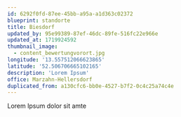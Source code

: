 ```yaml
---
id: 6292f0fd-87ee-45bb-a95a-a1d363c02372
blueprint: standorte
title: Biesdorf
updated_by: 95e99389-87ef-46dc-89fe-516fc22e966e
updated_at: 1719924592
thumbnail_image:
  - content_bewertungvorort.jpg
longitude: '13.557512066623865'
latitude: '52.506706665102165'
description: 'Lorem Ipsum'
office: Marzahn-Hellersdorf
duplicated_from: a130cfc6-bb0e-4527-b7f2-0c4c25a74c4e
---
```

Lorem Ipsum dolor sit amte
